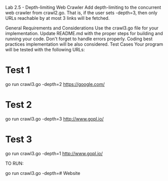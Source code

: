 Lab 2.5 - Depth-limiting Web Crawler
Add depth-limiting to the concurrent web crawler from crawl2.go. That is, if the user sets -depth=3, then only URLs reachable by at most 3 links will be fetched.

General Requirements and Considerations
Use the crawl3.go file for your implementation.
Update README.md with the proper steps for building and running your code.
Don't forget to handle errors properly.
Coding best practices implementation will be also considered.
Test Cases
Your program will be tested with the following URLs:

# Test 1
go run crawl3.go -depth=2 https://google.com/

# Test 2
go run crawl3.go -depth=3 http://www.gopl.io/

# Test 3
go run crawl3.go -depth=1  http://www.gopl.io/

TO RUN:

go run crawl3.go -depth=# Website